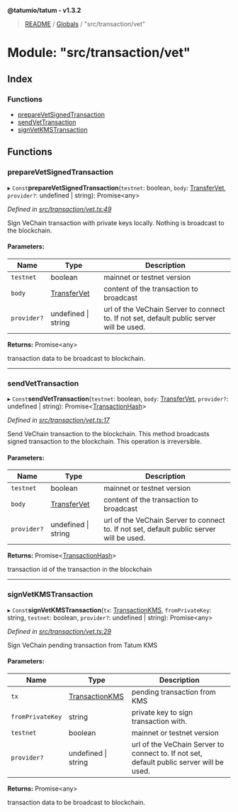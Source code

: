**@tatumio/tatum - v1.3.2**

> [README](../README.md) / [Globals](../globals.md) / "src/transaction/vet"

# Module: "src/transaction/vet"

## Index

### Functions

* [prepareVetSignedTransaction](_src_transaction_vet_.md#preparevetsignedtransaction)
* [sendVetTransaction](_src_transaction_vet_.md#sendvettransaction)
* [signVetKMSTransaction](_src_transaction_vet_.md#signvetkmstransaction)

## Functions

### prepareVetSignedTransaction

▸ `Const`**prepareVetSignedTransaction**(`testnet`: boolean, `body`: [TransferVet](../classes/_src_model_request_transfervet_.transfervet.md), `provider?`: undefined \| string): Promise\<any>

*Defined in [src/transaction/vet.ts:49](https://github.com/tatumio/tatum-js/blob/b9ab1e4/src/transaction/vet.ts#L49)*

Sign VeChain transaction with private keys locally. Nothing is broadcast to the blockchain.

#### Parameters:

Name | Type | Description |
------ | ------ | ------ |
`testnet` | boolean | mainnet or testnet version |
`body` | [TransferVet](../classes/_src_model_request_transfervet_.transfervet.md) | content of the transaction to broadcast |
`provider?` | undefined \| string | url of the VeChain Server to connect to. If not set, default public server will be used. |

**Returns:** Promise\<any>

transaction data to be broadcast to blockchain.

___

### sendVetTransaction

▸ `Const`**sendVetTransaction**(`testnet`: boolean, `body`: [TransferVet](../classes/_src_model_request_transfervet_.transfervet.md), `provider?`: undefined \| string): Promise\<[TransactionHash](../interfaces/_src_model_response_common_transactionhash_.transactionhash.md)>

*Defined in [src/transaction/vet.ts:17](https://github.com/tatumio/tatum-js/blob/b9ab1e4/src/transaction/vet.ts#L17)*

Send VeChain transaction to the blockchain. This method broadcasts signed transaction to the blockchain.
This operation is irreversible.

#### Parameters:

Name | Type | Description |
------ | ------ | ------ |
`testnet` | boolean | mainnet or testnet version |
`body` | [TransferVet](../classes/_src_model_request_transfervet_.transfervet.md) | content of the transaction to broadcast |
`provider?` | undefined \| string | url of the VeChain Server to connect to. If not set, default public server will be used. |

**Returns:** Promise\<[TransactionHash](../interfaces/_src_model_response_common_transactionhash_.transactionhash.md)>

transaction id of the transaction in the blockchain

___

### signVetKMSTransaction

▸ `Const`**signVetKMSTransaction**(`tx`: [TransactionKMS](../classes/_src_model_response_kms_transactionkms_.transactionkms.md), `fromPrivateKey`: string, `testnet`: boolean, `provider?`: undefined \| string): Promise\<any>

*Defined in [src/transaction/vet.ts:29](https://github.com/tatumio/tatum-js/blob/b9ab1e4/src/transaction/vet.ts#L29)*

Sign VeChain pending transaction from Tatum KMS

#### Parameters:

Name | Type | Description |
------ | ------ | ------ |
`tx` | [TransactionKMS](../classes/_src_model_response_kms_transactionkms_.transactionkms.md) | pending transaction from KMS |
`fromPrivateKey` | string | private key to sign transaction with. |
`testnet` | boolean | mainnet or testnet version |
`provider?` | undefined \| string | url of the VeChain Server to connect to. If not set, default public server will be used. |

**Returns:** Promise\<any>

transaction data to be broadcast to blockchain.
